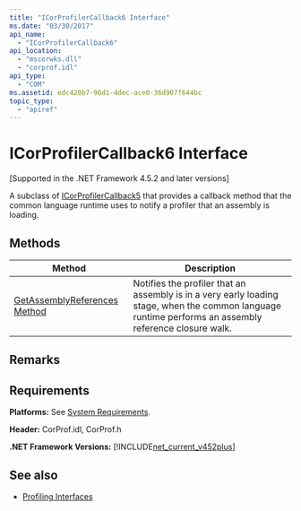 ```yaml
---
title: "ICorProfilerCallback6 Interface"
ms.date: "03/30/2017"
api_name: 
  - "ICorProfilerCallback6"
api_location: 
  - "mscorwks.dll"
  - "corprof.idl"
api_type: 
  - "COM"
ms.assetid: edc420b7-96d1-4dec-ace0-36d907f644bc
topic_type: 
  - "apiref"
---
```

# ICorProfilerCallback6 Interface
[Supported in the .NET Framework 4.5.2 and later versions]  
  
 A subclass of [ICorProfilerCallback5](../../../../docs/framework/unmanaged-api/profiling/icorprofilercallback5-interface.md) that provides a callback method that the common language runtime uses to notify a profiler that an assembly is loading.  
  
## Methods  
  
|Method|Description|  
|------------|-----------------|  
|[GetAssemblyReferences Method](../../../../docs/framework/unmanaged-api/profiling/icorprofilercallback6-getassemblyreferences-method.md)|Notifies the profiler that an assembly is in a very early loading stage, when the common language runtime performs an assembly reference closure walk.|  
  
## Remarks  
  
## Requirements  
 **Platforms:** See [System Requirements](../../../../docs/framework/get-started/system-requirements.md).  
  
 **Header:** CorProf.idl, CorProf.h  
  
 **.NET Framework Versions:** [!INCLUDE[net_current_v452plus](../../../../includes/net-current-v452plus-md.md)]  
  
## See also

- [Profiling Interfaces](../../../../docs/framework/unmanaged-api/profiling/profiling-interfaces.md)
